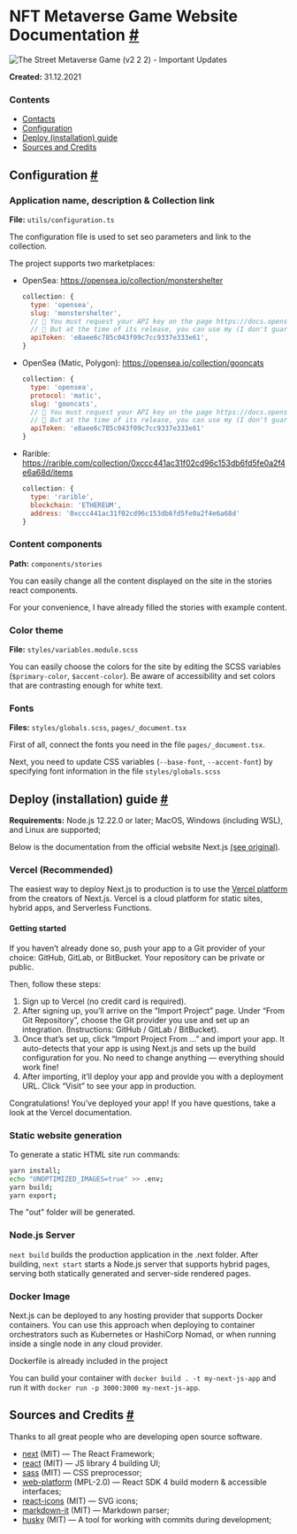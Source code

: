 # NFT Metaverse Game Website Documentation <a id="contacts" href="#contacts">#</a>

![The Street Metaverse Game (v2 2 2) - Important Updates](https://user-images.githubusercontent.com/8299759/173297752-e5551c00-27f8-4b69-86e1-2abdd96f9d3e.png)


**Created:** 31.12.2021<br />

### Contents

- [Contacts](#contacts)
- [Configuration](#configuration)
- [Deploy (installation) guide](#deploy)
- [Sources and Credits](#credits)



## Configuration <a id="configuration" href="#configuration">#</a> 



### Application name, description & Collection link

**File:** `utils/configuration.ts`

The configuration file is used to set seo parameters and link to the collection.

The project supports two marketplaces:

- OpenSea: https://opensea.io/collection/monstershelter
  ```js
  collection: {
    type: 'opensea',
    slug: 'monstershelter',
    // 🚨 You must request your API key on the page https://docs.opensea.io/reference/request-an-api-key
    // 🚨 But at the time of its release, you can use my (I don't guarantee its stability)
    apiToken: 'e8aee6c785c043f09c7cc9337e333e61',
  }
  ```
- OpenSea (Matic, Polygon): https://opensea.io/collection/gooncats
  ```js
  collection: {
    type: 'opensea',
    protocol: 'matic',
    slug: 'gooncats',
    // 🚨 You must request your API key on the page https://docs.opensea.io/reference/request-an-api-key
    // 🚨 But at the time of its release, you can use my (I don't guarantee its stability)
    apiToken: 'e8aee6c785c043f09c7cc9337e333e61'
  }
  ```
- Rarible: https://rarible.com/collection/0xccc441ac31f02cd96c153db6fd5fe0a2f4e6a68d/items
  ```js
  collection: {
    type: 'rarible',
    blockchain: 'ETHEREUM',
    address: '0xccc441ac31f02cd96c153db6fd5fe0a2f4e6a68d'
  }
  ```



### Content components

**Path:** `components/stories`

You can easily change all the content displayed on the site in the stories react components.

For your convenience, I have already filled the stories with example content.



### Color theme

**File:** `styles/variables.module.scss`

You can easily choose the colors for the site by editing the SCSS variables (`$primary-color`, `$accent-color`). Be aware of accessibility and set colors that are contrasting enough for white text.



### Fonts

**Files:** `styles/globals.scss`, `pages/_document.tsx`

First of all, connect the fonts you need in the file `pages/_document.tsx`.

Next, you need to update CSS variables (`--base-font`, `--accent-font`) by specifying font information in the file `styles/globals.scss`



## Deploy (installation) guide <a id="deploy" href="#deploy">#</a> 

**Requirements:** 
    Node.js 12.22.0 or later; 
    MacOS, Windows (including WSL), and Linux are supported;

Below is the documentation from the official website Next.js <a href="https://nextjs.org/docs/deployment">(see original)</a>.

### Vercel (Recommended)

The easiest way to deploy Next.js to production is to use the <a href="https://vercel.com/">Vercel platform</a> from the creators of Next.js. Vercel is a cloud platform for static sites, hybrid apps, and Serverless Functions.

#### Getting started

If you haven’t already done so, push your app to a Git provider of your choice: GitHub, GitLab, or BitBucket. Your repository can be private or public.


Then, follow these steps:

1. Sign up to Vercel (no credit card is required).
1. After signing up, you’ll arrive on the “Import Project” page. Under “From Git Repository”, choose the Git provider you use and set up an integration. (Instructions: GitHub / GitLab / BitBucket).
1. Once that’s set up, click “Import Project From …” and import your app. It auto-detects that your app is using Next.js and sets up the build configuration for you. No need to change anything — everything should work fine!
1. After importing, it’ll deploy your app and provide you with a deployment URL. Click “Visit” to see your app in production.

Congratulations! You’ve deployed your app! If you have questions, take a look at the Vercel documentation.


### Static website generation

To generate a static HTML site run commands:

```bash
yarn install;
echo "UNOPTIMIZED_IMAGES=true" >> .env;
yarn build;
yarn export;
```

The "out" folder will be generated.

### Node.js Server

`next build` builds the production application in the .next folder. After building, `next start` starts a Node.js server that supports hybrid pages, serving both statically generated and server-side rendered pages.




### Docker Image

Next.js can be deployed to any hosting provider that supports Docker containers. You can use this approach when deploying to container orchestrators such as Kubernetes or HashiCorp Nomad, or when running inside a single node in any cloud provider.

Dockerfile is already included in the project

You can build your container with `docker build . -t my-next-js-app` and run it with `docker run -p 3000:3000 my-next-js-app`.



## Sources and Credits <a id="credits" href="#credits">#</a>

Thanks to all great people who are developing open source software.

- [next](https://www.npmjs.com/package/next) (MIT) — The React Framework;
- [react](https://www.npmjs.com/package/react) (MIT) — JS library 4 building UI;
- [sass](https://www.npmjs.com/package/sass) (MIT) — CSS preprocessor;
- [web-platform](https://www.npmjs.com/package/web-platform-alpha) (MPL-2.0) — React SDK 4 build modern & accessible interfaces;
- [react-icons](https://www.npmjs.com/package/react-icons) (MIT) — SVG icons;
- [markdown-it](https://www.npmjs.com/package/markdown-it) (MIT) — Markdown parser;
- [husky](https://www.npmjs.com/package/husky) (MIT) — A tool for working with commits during development;

